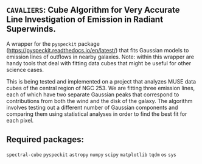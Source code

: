 ## `CAVALIERS`: **C**ube **A**lgorithm for **V**ery **A**ccurate **L**ine **I**nvestigation of **E**mission in **R**adiant **S**uperwinds.

A wrapper for the `pyspeckit` package (https://pyspeckit.readthedocs.io/en/latest/) that fits Gaussian models to emission lines of outflows in nearby galaxies. Note: within this wrapper are handy tools that deal with fitting data cubes that might be useful for other science cases.

This is being tested and implemented on a project that analyzes MUSE data cubes of the central region of NGC 253. We are fitting three emission lines, each of which have two separate Gaussian peaks that correspond to contributions from both the wind and the disk of the galaxy. The algorithm involves testing out a different number of Gaussian components and comparing them using statistical analyses in order to find the best fit for each pixel.

## Required packages:

  `spectral-cube`
  `pyspeckit`
  `astropy`
  `numpy`
  `scipy`
  `matplotlib`
  `tqdm`
  `os`
  `sys`
  
